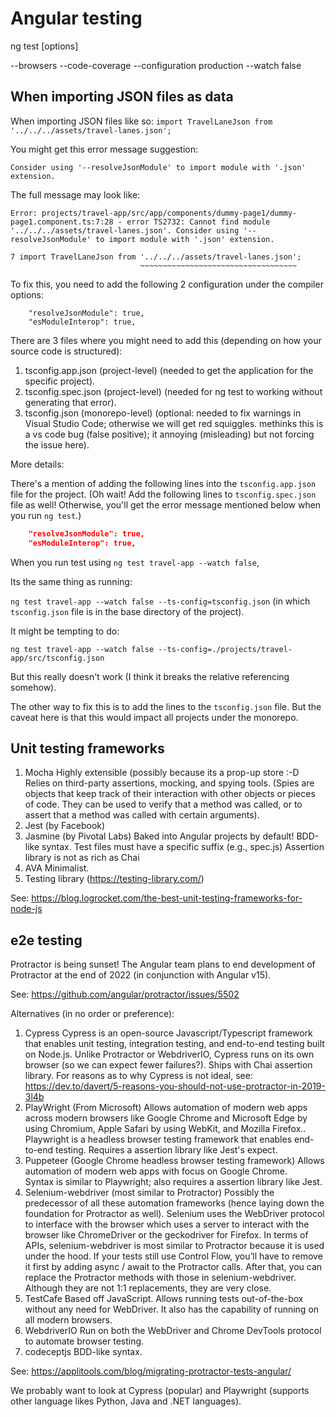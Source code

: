 # Angular testing
      
ng test <project> [options]

--browsers
--code-coverage
--configuration production
--watch false

## When importing JSON files as data

When importing JSON files like so: `import TravelLaneJson from '../../../assets/travel-lanes.json';`

You might get this error message suggestion:

`Consider using '--resolveJsonModule' to import module with '.json' extension.`

The full message may look like:

```Error message
Error: projects/travel-app/src/app/components/dummy-page1/dummy-page1.component.ts:7:28 - error TS2732: Cannot find module '../../../assets/travel-lanes.json'. Consider using '--resolveJsonModule' to import module with '.json' extension.

7 import TravelLaneJson from '../../../assets/travel-lanes.json';
                             ~~~~~~~~~~~~~~~~~~~~~~~~~~~~~~~~~~~
```

To fix this, you need to add the following 2 configuration under the compiler options:

```compilerOptions
    "resolveJsonModule": true, 
    "esModuleInterop": true,
```

There are 3 files where you might need to add this (depending on how your source code is structured):

1.  tsconfig.app.json   (project-level)
    (needed to get the application for the specific project).
2.  tsconfig.spec.json  (project-level)
    (needed for ng test to working without generating that error).
3.  tsconfig.json       (monorepo-level)
    (optional: needed to fix warnings in Visual Studio Code; otherwise we will get red squiggles.
    methinks this is a vs code bug (false positive); it annoying (misleading) but not forcing the issue here).
    

More details:

There's a mention of adding the following lines into the `tsconfig.app.json` file for the project.
(Oh wait! Add the following lines to `tsconfig.spec.json` file as well! 
Otherwise, you'll get the error message mentioned below when you run `ng test`.)

```tsconfig.app.json
    "resolveJsonModule": true, 
    "esModuleInterop": true,
```

When you run test using 
`ng test travel-app --watch false`, 

Its the same thing as running:

`ng test travel-app --watch false --ts-config=tsconfig.json`
(in which `tsconfig.json` file is in the base directory of the project).

It might be tempting to do:

`ng test travel-app --watch false --ts-config=./projects/travel-app/src/tsconfig.json`

But this really doesn't work (I think it breaks the relative referencing somehow).

The other way to fix this is to add the lines to the `tsconfig.json` file.
But the caveat here is that this would impact all projects under the monorepo.

## Unit testing frameworks

1.  Mocha
    Highly extensible (possibly because its a prop-up store :-D
    Relies on third-party assertions, mocking, and spying tools.
    (Spies are objects that keep track of their interaction with other objects or pieces of code. 
    They can be used to verify that a method was called, or to assert that a method was called with certain arguments).
2.  Jest (by Facebook)
3.  Jasmine (by Pivotal Labs)
    Baked into Angular projects by default!
    BDD-like syntax.
    Test files must have a specific suffix (e.g., spec.js)
    Assertion library is not as rich as Chai
4.  AVA
    Minimalist.
5.  Testing library (https://testing-library.com/)
    

See: https://blog.logrocket.com/the-best-unit-testing-frameworks-for-node-js

## e2e testing

Protractor is being sunset!
The Angular team plans to end development of Protractor at the end of 2022 (in conjunction with Angular v15).

See: https://github.com/angular/protractor/issues/5502

Alternatives (in no order or preference):


1.  Cypress
    Cypress is an open-source Javascript/Typescript framework that enables unit testing, integration testing, and end-to-end testing built on Node.js. 
    Unlike Protractor or WebdriverIO, Cypress runs on its own browser (so we can expect fewer failures?).
    Ships with Chai assertion library.
    For reasons as to why Cypress is not ideal, see: https://dev.to/davert/5-reasons-you-should-not-use-protractor-in-2019-3l4b
2.  PlayWright (From Microsoft)
    Allows automation of modern web apps across modern browsers like Google Chrome and Microsoft Edge by using Chromium, Apple Safari by using WebKit, and Mozilla Firefox..
    Playwright is a headless browser testing framework that enables end-to-end testing.
    Requires a assertion library like Jest's expect.
3.  Puppeteer (Google Chrome headless browser testing framework)
    Allows automation of modern web apps with focus on Google Chrome.  
    Syntax is similar to Playwright; also requires a assertion library like Jest.
4.  Selenium-webdriver (most similar to Protractor)
    Possibly the predecessor of all these automation frameworks (hence laying down the foundation for Protractor as well).
    Selenium uses the WebDriver protocol to interface with the browser which uses a server to interact with the browser like ChromeDriver or the geckodriver for Firefox. 
    In terms of APIs, selenium-webdriver is most similar to Protractor because it is used under the hood. 
    If your tests still use Control Flow, you’ll have to remove it first by adding async / await to the Protractor calls. 
    After that, you can replace the Protractor methods with those in selenium-webdriver. Although they are not 1:1 replacements, they are very close.
5.  TestCafe
    Based off JavaScript.
    Allows running tests out-of-the-box without any need for WebDriver. 
    It also has the capability of running on all modern browsers.
6.  WebdriverIO
    Run on both the WebDriver and Chrome DevTools protocol to automate browser testing.
7.  codeceptjs
    BDD-like syntax.


See: https://applitools.com/blog/migrating-protractor-tests-angular/

We probably want to look at Cypress (popular) and Playwright (supports other language likes Python, Java and .NET languages).